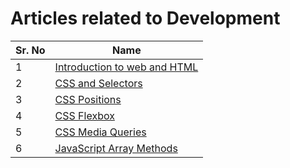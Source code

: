 # Articles related to Development

| Sr. No | Name                                                                                        |
| ------ | ------------------------------------------------------------------------------------------- |
| 1      | [Introduction to web and HTML](https://shubham06.hashnode.dev/introduction-to-web-and-html) |
| 2      | [CSS and Selectors](https://shubham06.hashnode.dev/css-and-selectors)                       |
| 3      | [CSS Positions](https://shubham06.hashnode.dev/css-positions)                               |
| 4      | [CSS Flexbox](https://shubham06.hashnode.dev/css-flexbox)                                   |
| 5      | [CSS Media Queries](https://shubham06.hashnode.dev/css-media-query)                         |
| 6      | [JavaScript Array Methods](https://shubham06.hashnode.dev/array-methods-in-javascript)      |
